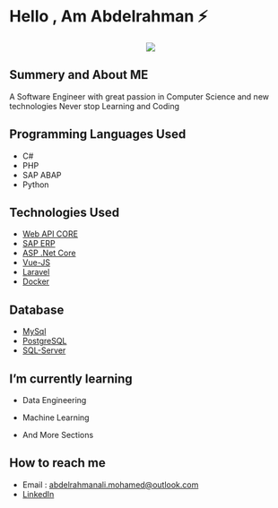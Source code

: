 # Hello , Am Abdelrahman ⚡️ 

<p align="center">
  <kbd>
<img src="https://image.freepik.com/free-vector/software-language-programmer-avatar_24877-764.jpg"></img>
  </kbd>
</p>



## Summery and About ME 
A Software Engineer with great passion in Computer Science and new technologies
Never stop Learning and Coding 

## Programming Languages Used 
- C# 
- PHP 
- SAP ABAP
- Python


## Technologies Used 

- [Web API CORE](https://docs.microsoft.com/en-us/aspnet/core/web-api/?view=aspnetcore-5.0)
- [SAP ERP](https://www.sap.com/mena/why-sap.html?campaigncode=CRM-GN21-PPC-NSPBRAB&source=ppc-emea-ao-dg_brand_x_EG_x_x-GOO-x-x&DFA=1&gclid=EAIaIQobChMIs__UjMKR7wIVL4BQBh2FjwEgEAAYAiAAEgJ1gvD_BwE&gclsrc=aw.ds)
- [ASP .Net Core](https://docs.microsoft.com/en-us/aspnet/core/introduction-to-aspnet-core?view=aspnetcore-5.0)
- [Vue-JS](https://vuejs.org/)
- [Laravel](https://laravel.com/docs/4.2/introduction)
- [Docker](https://docs.docker.com/get-started/)

## Database
- [MySql](https://dev.mysql.com/doc/refman/8.0/en/)
- [PostgreSQL](https://www.postgresql.org/docs/12/index.html)
- [SQL-Server](https://en.wikipedia.org/wiki/Microsoft_SQL_Server)


## I’m currently learning 

- Data Engineering 

- Machine Learning

- And More Sections

## How to reach me
- Email : abdelrahmanali.mohamed@outlook.com
- [LinkedIn](https://www.linkedin.com/in/abdelrahman-ali-b24568140/)


